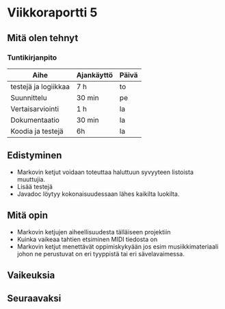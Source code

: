 # Viikkoraportti 5

## Mitä olen tehnyt

### Tuntikirjanpito
| Aihe          | Ajankäyttö    | Päivä |
| ------------- |-------------  |-------|
| testejä ja logiikkaa | 7 h | to |
| Suunnittelu | 30 min | pe |
| Vertaisarviointi | 1 h | la |
| Dokumentaatio | 30 min | la |
| Koodia ja testejä | 6h | la |

## Edistyminen
- Markovin ketjut voidaan toteuttaa haluttuun syvyyteen listoista muuttujia.
- Lisää testejä
- Javadoc löytyy kokonaisuudessaan lähes kaikilta luokilta.

## Mitä opin
- Markovin ketjujen aiheellisuudesta tälläiseen projektiin
- Kuinka vaikeaa tahtien etsiminen MIDI tiedosta on
- Markovin ketjut menettävät oppimiskykyään jos esim musiikkimateriaali johon ne perustuvat on eri tyyppistä tai eri sävelavaimessa.

## Vaikeuksia

## Seuraavaksi
